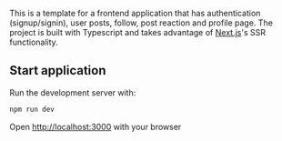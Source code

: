 This is a template for a frontend application that has authentication (signup/signin), user posts, follow, post reaction and profile page. 
The project is built with Typescript and takes advantage of [Next.js](https://nextjs.org)'s SSR functionality.

## Start application

Run the development server with:

```bash
npm run dev
```

Open [http://localhost:3000](http://localhost:3000) with your browser
